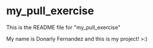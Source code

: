 # my_pull_exercise

This is the README file for "my_pull_exercise"

My name is Donarly Fernandez and this is my project! >:)
